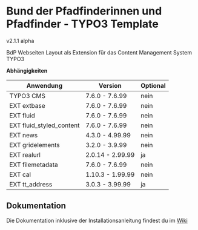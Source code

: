 #  Bund der Pfadfinderinnen und Pfadfinder - TYPO3 Template

v2.1.1 alpha

BdP Webseiten Layout als Extension für das Content Management System TYPO3

**Abhängigkeiten**

| Anwendung        | Version        | Optional |
| ---------------- | -------------- | -------- |
| TYPO3 CMS        | 7.6.0 - 7.6.99 | nein     |
| EXT extbase      | 7.6.0 - 7.6.99 | nein     |
| EXT fluid        | 7.6.0 - 7.6.99 | nein     |
| EXT fluid_styled_content |  7.6.0 - 7.6.99   | nein     |
| EXT news         | 4.3.0 - 4.99.99 | nein       |
| EXT gridelements | 3.2.0 - 3.9.99 | nein       |
| EXT realurl      | 2.0.14 - 2.99.99 | ja     |
| EXT filemetadata | 7.6.0 - 7.6.99 | nein     |
| EXT cal | 1.10.3 - 1.99.99 | nein     |
| EXT tt_address | 3.0.3 - 3.99.99 | ja     |

## Dokumentation

Die Dokumentation inklusive der Installationsanleitung findest du im [Wiki](https://github.com/pfadfinden/bdp_template/wiki)
